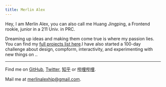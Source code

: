 ```yaml
---
title: Merlin Alex
---
```


<ClientOnly>
  <Plum/>
</ClientOnly>

Hey, I am Merlin Alex, you can also call me Huang Jingping, a Frontend rookie, junior in a 211 Univ. in PRC.

Dreaming up ideas and making them come true is where my passion lies. You can find my [full projects list here](https://www.merlinalex.top/projects).I have also started a 100-day challenge about design, compform, interactivity, and experimenting with new things on ..

***
<span i-openmoji:flag-china hidden></span>
<span i-ri:user-search-fill></span> Find me on [<span i-carbon:logo-github/>GitHub](https://github.com/huangjingping520), [<span i-carbon:logo-twitter/>Twitter](https://www.twitter.com/Jingping_Huang), [<span i-simple-icons:zhihu/>知乎](https://www.zhihu.com/people/zang-hai-77-32) or [<span i-simple-icons:bilibili/>哔哩哔哩](https://space.bilibili.com/97704929).<br>

<span i-simple-icons:minutemailer></span>Mail me at [merlinalexhjp@gmail.com](mailto:merlinalexhjp@gmail.com).
